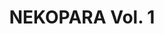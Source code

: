 ---
tags: products
code: nekopara-vol1
title: NEKOPARA Vol. 1
language: ["🇯🇵", "🇺🇸", "🇨🇳"]
developer: NEKO WORKs
rating: 17
censored: true
status: 0
---